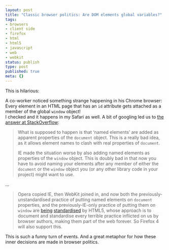 ```yaml
---
layout: post
title: "Classic browser politics: Are DOM elements global variables?"
tags:
- browsers
- client side
- firefox
- html
- html5
- javascript
- web
- webkit
status: publish
type: post
published: true
meta: {}
---
```

This is hilarious:

A co-worker noticed something strange happening in his Chrome browser:
Every element in an HTML page that has an `id` attribute gets attached
as a member of the global `window` object!  
I checked and it happens in my Safari as well. A bit of googling led us
to [the answer at
StackOverflow](http://stackoverflow.com/questions/3434278/ie-chrome-are-dom-tree-elements-global-variables-here):

> What is supposed to happen is that ‘named elements’ are added as
> apparent properties of the `document` object. This is a really bad
> idea, as it allows element names to clash with real properties of
> `document`.
>
> IE made the situation worse by also adding named elements as
> properties of the `window` object. This is doubly bad in that now you
> have to avoid naming your elements after any member of either the
> `document` or the `window` object you (or any other library code in
> your project) might want to use.

...

> Opera copied IE, then WebKit joined in, and now both the
> previously-unstandardised practice of putting named elements on
> `document` properties, and the previously-IE-only practice of putting
> them on `window` are
> [being](http://dev.w3.org/html5/spec/Overview.html#dom-document-nameditem)
> [standardised](http://dev.w3.org/html5/spec/Overview.html#named-access-on-the-window-object)
> by HTML5, whose approach is to document and standardise every terrible
> practice inflicted on us by browser authors, making them part of the
> web forever. So Firefox 4 will also support this.

This is such a funny turn of events. And a great metaphor for how these
inner decisions are made in browser politics.
